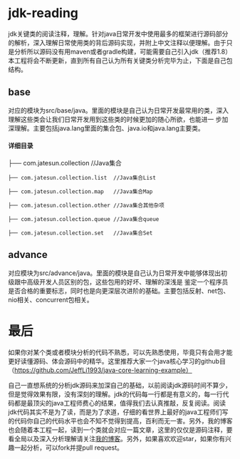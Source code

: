 # jdk-reading
jdk关键类的阅读注释，理解。针对java日常开发中使用最多的框架进行源码部分的解析，深入理解日常使用类的背后源码实现，并附上中文注释以便理解。由于只是分析所以源码没有用maven或者gradle构建，可能需要自己引入jdk（推荐1.8）
本工程将会不断更新，直到所有自己认为所有关键类分析完毕为止，下面是自己包结构。
## base
对应的模块为src/base/java。里面的模块是自己认为日常开发最常用的类，深入理解这些类会让我们日常开发用到这些类的时候更加的随心所欲，也能进一
步加深理解。主要包括java.lang里面的集合包、java.io和java.lang主要类。
#### 详细目录
├── com.jatesun.collection   //Java集合

	├── com.jatesun.collection.list  //Java集合List
	
	├── com.jatesun.collection.map   //Java集合Map
	
	├── com.jatesun.collection.other //Java集合其他杂项
	
	├── com.jatesun.collection.queue //Java集合queue
	
	├── com.jatesun.collection.set   //Java集合Set
## advance
对应模块为src/advance/java。里面的模块是自己认为日常开发中能够体现出初级跟中高级开发人员区别的包，这些包用的好坏、理解的深浅是
鉴定一个程序员是否合格的重要标志，同时也是向更深层次进阶的基础。主要包括反射、net包、nio相关、concurrent包相关。
# 最后
如果你对某个类或者模块分析的代码不熟悉，可以先熟悉使用，毕竟只有会用才能更好读懂源码、体会源码中的精华。这里推荐大家一个java核心学习的github目（https://github.com/JeffLi1993/java-core-learning-example）

自己一直想系统的分析jdk源码来加深自己的基础，以前阅读jdk源码时间不算少，但是觉得效果有限，没有深刻的理解。jdk的代码每一行都是有意义的，每一行代码都是最顶尖的java工程师费心的结果，值得我们去认真推敲，反复阅读。阅读jdk代码其实不是为了读，而是为了求道，仔细的看世界上最好的java工程师们写的代码你自己的代码水平也会不知不觉得到提高，百利而无一害。另外，我的博客也会随着本工程一起，读到一个类就会对应一篇文章，这里的仅仅是源码注释，要看全局以及深入分析理解请关注[我的博客](http://jatesun.github.io)。另外，如果喜欢欢迎star，如果你有兴趣一起分析，可以fork并提pull request。

